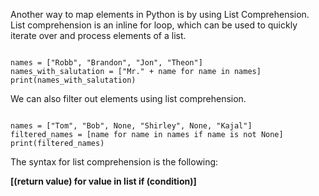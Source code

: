 Another way to map elements in Python is by using List Comprehension. List comprehension is an inline for loop, which can be used to quickly iterate over and process elements of a list.

<Editor lang="python">
<code>
names = ["Robb", "Brandon", "Jon", "Theon"]
names_with_salutation = ["Mr." + name for name in names]
print(names_with_salutation)
</code>
</Editor>

We can also filter out elements using list comprehension.

<Editor lang="python">
<code>
names = ["Tom", "Bob", None, "Shirley", None, "Kajal"]
filtered_names = [name for name in names if name is not None]
print(filtered_names)
</code>
</Editor>

The syntax for list comprehension is the following:

**\[(return value) for value in list if (condition)\]**

